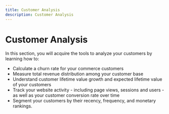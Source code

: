 ```yaml
---
title: Customer Analysis
description: Customer Analysis
---
```

# Customer Analysis

In this section, you will acquire the tools to analyze your customers by learning how to:

* Calculate a churn rate for your commerce customers
* Measure total revenue distribution among your customer base
* Understand customer lifetime value growth and expected lifetime value of your customers
* Track your website activity - including page views, sessions and users - as well as your customer conversion rate over time
* Segment your customers by their recency, frequency, and monetary rankings.

